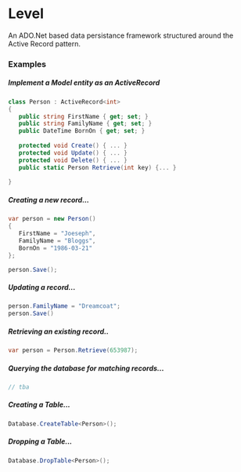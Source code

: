 Level
=====

An ADO.Net based data persistance framework structured around the Active Record pattern.


### Examples

##### Implement a Model entity as an ActiveRecord

```csharp
class Person : ActiveRecord<int>
{
   public string FirstName { get; set; }
   public string FamilyName { get; set; }
   public DateTime BornOn { get; set; }
   
   protected void Create() { ... }
   protected void Update() { ... }
   protected void Delete() { ... }
   public static Person Retrieve(int key) {... }
   
}
```

##### Creating a new record...

```csharp
var person = new Person() 
{ 
   FirstName = "Joeseph", 
   FamilyName = "Bloggs", 
   BornOn = "1986-03-21" 
};

person.Save();
```

##### Updating a record...

```csharp
person.FamilyName = "Dreamcoat";
person.Save()
```

##### Retrieving an existing record..

```csharp
var person = Person.Retrieve(653987);
```

##### Querying the database for matching records...

```csharp
// tba
```

##### Creating a Table...

```csharp
Database.CreateTable<Person>();
```

##### Dropping a Table...
```csharp
Database.DropTable<Person>();
```


